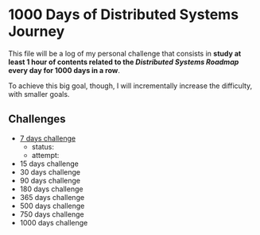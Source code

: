 # 1000 Days of Distributed Systems Journey

This file will be a log of my personal challenge that consists in **study at least 1 hour of contents related to the _Distributed Systems Roadmap_ every day for 1000 days in a row**.

To achieve this big goal, though, I will incrementally increase the difficulty, with smaller goals.

## Challenges

- [7 days challenge](7-days.md)
  - status:
  - attempt:
- 15 days challenge
- 30 days challenge
- 90 days challenge
- 180 days challenge
- 365 days challenge
- 500 days challenge
- 750 days challenge
- 1000 days challenge
